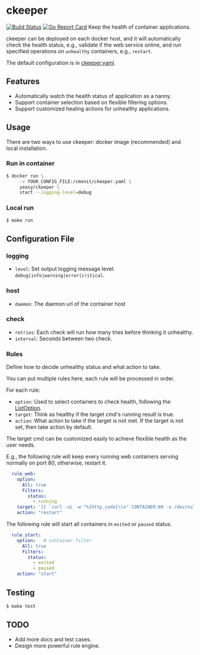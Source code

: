 # ckeeper

[![Build Status](https://travis-ci.org/yeasy/ckeeper.svg?branch=master)](https://travis-ci.org/yeasy/ckeeper)
[![Go Report Card](https://goreportcard.com/badge/github.com/yeasy/ckeeper)](https://goreportcard.com/report/github.com/yeasy/ckeeper)
Keep the health of container applications.

ckeeper can be deployed on each docker host, and it will automatically check the health status, e.g., validate if the web service online, and run specified operations on `unhealthy` containers, e.g., `restart`.

The default configuration is in [ckeeper.yaml](ckeeper.yaml).

## Features

* Automatically watch the health status of application as a nanny.
* Support container selection based on flexible filtering options.
* Support customized healing actions for unhealthy applications.


## Usage

There are two ways to use ckeeper: docker image (recommended) and local installation.

### Run in container
```sh
$ docker run \
	 -v YOUR_CONFIG_FILE:/cmonit/ckeeper.yaml \
	 yeasy/ckeeper \
	 start --logging-level=debug
```

### Local run

```sh
$ make run
```

## Configuration File

### logging

* `level`: Set output logging message level: `debug|info|warning|error|critical`.

### host

* `daemon`: The daemon url of the container host

### check

* `retries`: Each check will run how many tries before thinking it unhealthy.
* `interval`: Seconds between two check.


### Rules

Define how to decide unhealthy status and what action to take.

You can put multiple rules here, each rule will be processed in order.

For each rule:

* `option`: Used to select containers to check health, following the [ListOption](https://docs.docker.com/engine/reference/api/docker_remote_api_v1.24/#list-containers).
* `target`: Think as healthy if the target cmd's running result is true.
* `action`: What action to take if the target is not met. If the target is not set, then take action by default.

The target cmd can be customized easily to achieve flexible health as the user needs.

E.g., the following rule will keep every running web containers serving normally on port 80, otherwise, restart it.

```yaml
  rule_web:
    option:
      All: true
      Filters:
        status:
          - running
    target: '[[ `curl -sL -w "%{http_code}\\n" CONTAINER:80 -o /dev/null` == "200" ]]'
    action: "restart"
```

The following rule will start all containers in `exited` or `paused` status.

```yaml
  rule_start:
    option:   # container filter
      All: true
      Filters:
        status:
          - exited
          - paused
    action: "start"
```

## Testing

```sh
$ make test
```

## TODO

* Add more docs and test cases.
* Design more powerful rule engine.
